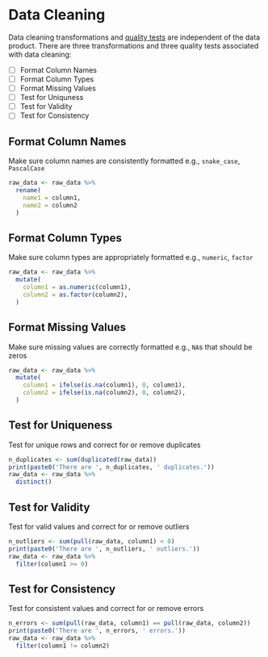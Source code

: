 # Data Cleaning

Data cleaning transformations and [quality tests](https://www.gov.uk/government/news/meet-the-data-quality-dimensions) are independent of the data product. There are three transformations and three quality tests associated with data cleaning:

- [ ] Format Column Names
- [ ] Format Column Types
- [ ] Format Missing Values
- [ ] Test for Uniquness 
- [ ] Test for Validity
- [ ] Test for Consistency

## Format Column Names

Make sure column names are consistently formatted e.g., `snake_case`, `PascalCase`

```r
raw_data <- raw_data %>%
  rename(
    name1 = column1,
    name2 = column2
  )
```

## Format Column Types

Make sure column types are appropriately formatted e.g., `numeric`, `factor`

```r
raw_data <- raw_data %>%
  mutate(
    column1 = as.numeric(column1),
    column2 = as.factor(column2),
  )
```

## Format Missing Values

Make sure missing values are correctly formatted e.g., `NA`s that should be zeros

```r
raw_data <- raw_data %>%
  mutate(
    column1 = ifelse(is.na(column1), 0, column1),
    column2 = ifelse(is.na(column2), 0, column2),
  )
```

## Test for Uniqueness

Test for unique rows and correct for or remove duplicates

```r
n_duplicates <- sum(duplicated(raw_data)) 
print(paste0('There are ', n_duplicates, ' duplicates.'))
raw_data <- raw_data %>%
  distinct()
```

## Test for Validity

Test for valid values and correct for or remove outliers

```r
n_outliers <- sum(pull(raw_data, column1) < 0)
print(paste0('There are ', n_outliers, ' outliers.'))
raw_data <- raw_data %>%
  filter(column1 >= 0)
```

## Test for Consistency

Test for consistent values and correct for or remove errors

```r
n_errors <- sum(pull(raw_data, column1) == pull(raw_data, column2))
print(paste0('There are ', n_errors, ' errors.'))
raw_data <- raw_data %>%
  filter(column1 != column2)
```
